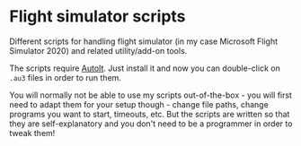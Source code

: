 Flight simulator scripts
========================

Different scripts for handling flight simulator (in my case Microsoft Flight Simulator 2020) and related utility/add-on tools.

The scripts require [AutoIt](https://www.autoitscript.com/). Just install it and now you can double-click on `.au3` files in order to run them.

You will normally not be able to use my scripts out-of-the-box - you will first need to adapt them for your setup though - change file paths, change programs you want to start, timeouts, etc. But the scripts are written so that they are self-explanatory and you don't need to be a programmer in order to tweak them!
